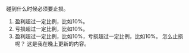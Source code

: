 碰到什么时候必须要止损。

1. 盈利超过一定比例，比如10%。
2. 亏损超过一定比例，比如10%。
3. 盈利超过一定比例，比如10%，亏损超过一定比例，比如10%。
怎么止损呢？
这是我在晚上更新的内容。